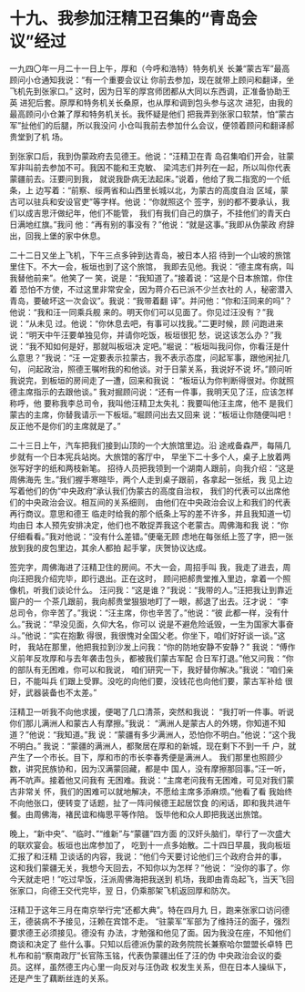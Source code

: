 # 十九、我参加汪精卫召集的“青岛会议”经过

  一九四〇年一月二十一日上午，厚和（今呼和浩特）特务机关
长兼“蒙古军”最高顾问小仓通知我说：“有一个重要会议让
你前去参加，现在就带上顾问和翻译，坐飞机先到张家口。”
这时，因为日军的厚宫师团都从大同以东西调，正准备协助王英
进犯后套。原厚和特务机关长桑原，也从厚和调到包头参与这次
进犯，由我的最高顾问小仓兼了厚和特务机关长。我怀疑是他们
把我弄到张家口软禁，怕“蒙古军”扯他们的后腿，所以我没问
小仓叫我前去参加什么会议，便领着顾问和翻译郝贵堂到了机
场。

  到张家口后，我到伪蒙政府去见德王。他说：“汪精卫在青
岛召集咱们开会，驻蒙军非叫前去参加不可。我因不能和王克敏、
梁鸿志们并列在一起，所以叫你代表蒙疆前去。汪要问到我，
就说我卧病无法起床。”说着，他给了我二指宽的一个纸条，上
边写着：“前察、绥两省和山西里长城以北，为蒙古的高度自治
区域，蒙古可以驻兵和安设官吏”等字样。他说：“你就照这个
签字，别的都不要承认，我们以成吉思汗做纪年，他们不能管，
我们有我们自己的旗子，不挂他们的青天白日满地红旗。”我问
他：“再有别的事没有？”他说：“就是这事。”我即从伪蒙政
府辞出，回我上堡的家中休息。

  二十二日又坐上飞机，下午三点多钟到达青岛，被日本人招
待到一个山坡的旅馆里住下。不大一会，板垣也到了这个旅馆，
我即去见他。我说：“德主席有病，叫我替他前来”。他笑了一
笑，说是：“我知道了。”接着说：“这是个日本旅馆，你住着
恐怕不方使，不过这里非常安全，因为蒋介石已派不少兰衣社的
人，秘密潜入青岛，要破坏这一次会议”。我说：“我带着翻
译”。并问他：“你和汪同来的吗”？他说：“我和汪一同乘兵舰
来的。明天你们可以见面了。你见过汪没有？”我说：“从未见
过。他说：“你休息去吧，有事可以找我。”二更时候，顾
问跑进来说：“明天中午汪要单独见你，并请你吃饭，板垣很犯
愁，说这该怎么办？”我说：“我不知如何是好，那就叫板垣决
定吧。”堀说：“板垣叫我问你，你看汪是什么意思？”我说：“汪
一定要表示拉蒙古，我不表示态度，问起军事，跟他闲扯几句，
问起政治，照德王嘱咐我的和他谈。对于日蒙关系，我说好不说
坏。”顾问听我说完，到板垣的房间走了一遭，回来和我说：
“板垣认为你判断得很对。你就照德主席指示的去跟他谈。”
我对掘顾问说：“还有一件事，我明天见了汪，应该怎样称呼，他
要称我李总司令，我叫他汪精卫太失礼：我要叫他汪主席，他不
是我们蒙古的主席，你替我请示一下板垣。”堀顾问出去又回来
说：“板垣让你随便叫吧！反正他不是你们的主席就是了。”

  二十三日上午，汽车把我们接到山顶的一个大旅馆里边。沿
途戒备森严，每隔几步就有一个日本宪兵站岗。大旅馆的客厅中，
早坐下二十多个人，桌子上放着两张写好字的纸和两枝新笔。
招待人员把我领到一个湖南人跟前，向我介绍：“这是周佛海先
生。”我们握手寒暄毕，两个人走到桌子跟前，各拿起一张纸，我
见上边写着他们的伪“中央政府”承认我们伪蒙古的高度自治权，
我们的代表可以出席他们的中央政治会议。相互间的关系细则，
由他们在中央政治会议上和我们的代表再行商议。意思和德王
临走时给我的那个纸条上写的差不许多，并且我知道一切均由日
本人预先安排决定，他们也不敢捉弄我这个老蒙古。周佛海和我
说：“你仔细看看。”我对他说：“没有什么差错。”便毫无顾
虑地在每张纸上签了字，把一张放到我的皮包里边，其余人都拍
起手掌，庆贺协议达成。

  签完字，周佛海进了汪精卫住的房间。不大一会，周招手叫
我，我走了进去，周向汪把我介绍完毕，即行退出。正在这时，
顾问把郝贵堂推入里边，拿着一个照像机，听我们谈论什么。
汪问我：“这是谁？”我说：“我带的人。”汪把我让到靠近窗户的一
个茶几跟前，我向郝贵堂狠狠地盯了一眼，郝退了出去。汪才说：
“李总司令，你辛苦了。”我说：“汪主席，你也辛苦了。”他说：“彼
此都一样，没有什么。”我说：“早没见面，久仰大名，你可以
说是不避危险诋毁，一生为国家大事奋斗。”他说：“实在抱歉
得很，我很愧对全国父老。你坐下，咱们好好谈一谈。”这时，
我站在那里，他把我拉到沙发上问我：“你的防地安静不安静？”
我说：“傅作义前年反攻厚和与去年袭击包头，都被我们蒙古军配
合日军打退。”他又问我：“你的部队有无困难，你可以和我说，
咱们研究一下，我好替你解决。”我说：“咱们亲日，不能叫兵
们跟上受罪。没吃的向他们要，没钱花也向他们要，蒙古军补给
很好，武器装备也不太差。”

  汪精卫一听我不向他求援，便喝了几口清茶，突然和我说：
“我打听一件事。听说你们那儿满洲人和蒙古人有摩擦。”我说：
“满洲人是蒙古人的外甥，你知道不知道？”他说：“我知道。”我
说：“蒙疆有多少满洲人，恐怕你不明白。”他说：“这个我不明白。”
我说：“蒙疆的满洲人，都聚居在厚和的新城，现在剩下不到一千
户，就产生了一个市长。目下，厚和市的市长李春秀便是满洲人。
我们那里也照顾少数，讲究民族协和，因为汉满蒙回藏，都是中
国人，没有摩擦那回事。”汪一听，再不吭声。接着他又问我有
无困难。我说：“主席老问我有无困难，可见对我们蒙古非常关
怀，我们的困难可以就地解决，不愿给主席多添麻烦。”他看了看
我始终不向他张口，便转变了话题，扯了一阵问候德王起居饮食
的闲话，即和我共进午餐。由周佛海，褚民谊和梅思平等作陪。
饭毕他和众人即把我送出旅馆。

  晚上，“新中央”、“临时、”“维新”与“蒙疆”四方面
的汉奸头脑们，举行了一次盛大的联欢宴会。板垣也出席参加了，
吃到十一点多始散。二十四日早晨，我向板垣汇报了和汪精
卫谈话的内容，我说：“他们今天要讨论他们三个政府合并的事，
这和我们蒙疆无关，我想今天回去，不知你以为怎样？”他说：
“没你的事了。你今天就走吧！”吃过早饭，汪派周佛海把我送到
机场，我即由青岛起飞，当天飞回张家口，向德王交代完毕，翌
日，仍乘那架飞机返回厚和防次。

  汪精卫于这年三月在南京举行完“还都大典”。特在四月九
日，跑来张家口访问德王，德装病不予接见，汪赖在宾馆不走。
“驻蒙军”军部为了维持汪的面子，强烈要求德王必须接见。德没有
办法，才勉强和他见了面。因为我没在座，不知他们商谈和决定了
些什么事。只知以后德派伪蒙的政务院院长兼察哈尔盟盟长卓特
巴札布和前“察南政厅”长官陈玉铭，代表伪蒙疆出任了汪的伪
中央政治会议的委员。这样，虽然德王内心里一向反对与汪伪政
权发生关系，但在日本人操纵下，还是产生了藕断丝连的关系。


